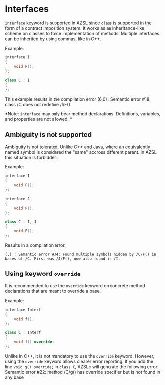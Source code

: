 # Interfaces
`interface` keyword is supported in AZSL since `class` is supported in the form of a contract imposition system. It works as an inheritance-like scheme on classes to force implementation of methods. Multiple interfaces can be inherited by using commas, like in C++. 

Example: 
```cpp
interface I
{
    void F();
};
 
class C : I
{
};
```

This example results in the compilation error
    (6,0) : Semantic error #18: class /C does not redefine /I/F()

*Note: `interface` may only bear method declarations. Definitions, variables, and properties are not allowed. *

## Ambiguity is not supported
Ambiguity is not tolerated. Unlike C++ and Java, where an equivalently named symbol is considered the "same" accross different parent. In AZSL this situation is forbidden.

Example: 
```cpp
interface I
{
    void F();
};
 
interface J
{
    void F();
};
 
class C : I, J
{
    void F();
};
```

Results in a compilation error.

    (,) : Semantic error #34: Found multiple symbols hidden by /C/F() in bases of /C. First was /J/F(), now also found in /I.

## Using keyword `override`
It is recommended to use the `override` keyword on concrete method declarations that are meant to override a base. 

Example: 
```cpp
interface Interf
{
    void f();
};
 
class C : Interf
{
    void f() override;
};
```

Unlike in C++, it is not mandatory to use the `override` keyword. However, using the `override` keyword allows clearer error reporting. If you add the line `void g() override;` in `class C`, AZSLc will generate the following error: 
    Semantic error #22: method /C/g() has override specifier but is not found in any base
